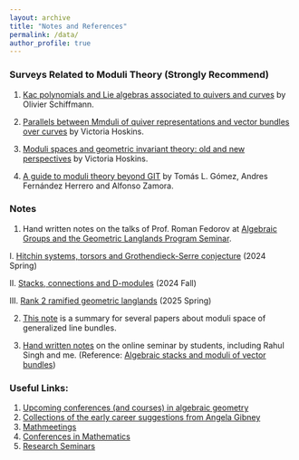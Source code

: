 ```yaml
---
layout: archive
title: "Notes and References"
permalink: /data/
author_profile: true
---
```

### Surveys Related to Moduli Theory (Strongly Recommend)

1. <a href="https://arxiv.org/pdf/1802.09760v1" target="_blank">Kac polynomials and Lie algebras associated to quivers and curves</a> by Olivier Schiffmann.

2. <a href="https://arxiv.org/pdf/1809.05738" target="_blank">Parallels between Mmduli of quiver representations
and vector bundles over curves</a> by Victoria Hoskins.

3. <a href="https://arxiv.org/pdf/2302.14499" target="_blank">Moduli spaces and geometric invariant theory: old and new perspectives</a> by Victoria Hoskins.

4. <a href="https://arxiv.org/pdf/2302.01871" target="_blank">A guide to moduli theory beyond GIT</a> by Tomás L. Gómez, Andres Fernández Herrero and Alfonso Zamora.

### Notes

1. Hand written notes on the talks of Prof. Roman Fedorov at <a href="https://www.mathematics.pitt.edu/content/algebraic-groups-and-geometric-langlands-program" target="_blank">Algebraic Groups and the Geometric Langlands Program Seminar</a>.
 
I. <a href="/files/Geometric Langlands Program Seminar 1.pdf" target="_blank">Hitchin systems, torsors and Grothendieck-Serre conjecture</a> (2024 Spring)

II. <a href="/files/Geometric Langlands Program Seminar 2.pdf" target="_blank">Stacks, connections and D-modules</a> (2024 Fall)

III. <a href="/files/Geometric Langlands Program Seminar 3.pdf" target="_blank">Rank 2 ramified geometric langlands</a> (2025 Spring)

2. <a href="/files/Moduli space of generalized line bundles of reducible curves.pdf" target="_blank">This note</a> is a summary for several papers about moduli space of generalized line bundles.

3. <a href="/files/Introduction to stacks.pdf" target="_blank">Hand written notes</a> on the online seminar by students, including Rahul Singh and me. (Reference: <a href="https://www.cimat.mx/~luis/seminarios/Pilas-algebraicas/neumann-Stacks.pdf" target="_blank">Algebraic stacks and moduli of vector bundles</a>)

### Useful Links:  

1. <a href="https://math.stanford.edu/~vakil/conferences.html"> Upcoming conferences (and courses) in algebraic geometry</a>
2. <a href="https://www.angelagibney.org/the-ec-by-topic/"> Collections of the early career suggestions from Angela Gibney </a> 
3. <a href="https://mathmeetings.net/ag-ct-rt"> Mathmeetings</a>  
4. <a href="https://conference-service.com/conferences/mathematics.html"> Conferences in Mathematics</a>  
5. <a href="https://researchseminars.org"> Research Seminars </a>
